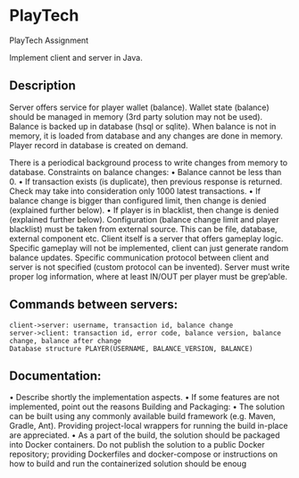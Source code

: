 # PlayTech
PlayTech Assignment

Implement client and server in Java. 
## Description 
Server offers service for player wallet (balance).
Wallet state (balance) should be managed in memory (3rd party solution may not be used).
Balance is backed up in database (hsql or sqlite). 
When balance is not in memory, it is loaded from database and any changes are done in memory. 
Player record in database is created on demand. 

There is a periodical background process to write changes from memory to database. 
  Constraints on balance changes: 
  •  Balance cannot be less than 0. 
  •  If transaction exists (is duplicate), then previous response is returned. Check may take into consideration only 1000 latest transactions. 
  •  If balance change is bigger than configured limit, then change is denied (explained further below). 
  •  If player is in blacklist, then change is denied (explained further below). Configuration (balance change limit and player blacklist) must be taken from external source. This can be file, database, external component etc. Client itself is a server that offers gameplay logic. Specific gameplay will not be implemented, client can just generate random balance updates. Specific communication protocol between client and server is not specified (custom protocol can be invented). Server must write proper log information, where at least IN/OUT per player must be grep’able. 
  
  ## Commands between servers: 
    client->server: username, transaction id, balance change 
    server->client: transaction id, error code, balance version, balance change, balance after change 
    Database structure PLAYER(USERNAME, BALANCE_VERSION, BALANCE)
  ## Documentation: 
  •  Describe shortly the implementation aspects. 
  •  If some features are not implemented, point out the reasons   Building and Packaging: 
  •  The solution can be built using any commonly available build framework (e.g. Maven, Gradle, Ant). Providing project-local wrappers for running the build in-place are appreciated. 
• 
As a part of the build, the solution should be packaged into Docker containers. Do not publish the solution to a public Docker repository; providing Dockerfiles and docker-compose or instructions on how to build and run the containerized solution should be enoug
